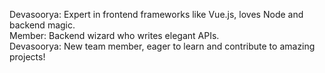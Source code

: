 Devasoorya: Expert in frontend frameworks like Vue.js, loves Node and backend magic.  
Member: Backend wizard who writes elegant APIs.  
Devasoorya: New team member, eager to learn and contribute to amazing projects!

